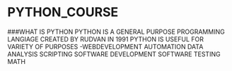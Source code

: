 # PYTHON_COURSE
###WHAT IS PYTHON
PYTHON IS A GENERAL PURPOSE PROGRAMMING LANGIAGE CREATED BY RUDVAN IN 1991
PYTHON IS USEFUL FOR VARIETY OF PURPOSES
-WEBDEVELOPMENT
AUTOMATION
DATA ANALYSIS
SCRIPTING
SOFTWARE DEVELOPMENT
SOFTWARE TESTING
MATH
